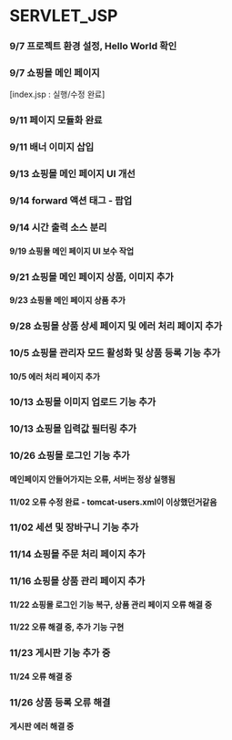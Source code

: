 # SERVLET_JSP
### 9/7 프로젝트 환경 설정, Hello World 확인
### 9/7 쇼핑몰 메인 페이지
[index.jsp : 실행/수정 완료]
### 9/11 페이지 모듈화 완료
### 9/11 배너 이미지 삽입
### 9/13 쇼핑몰 메인 페이지 UI 개선
### 9/14 forward 액션 태그 - 팝업
### 9/14 시간 출력 소스 분리
#### 9/19 쇼핑몰 메인 페이지 UI 보수 작업
### 9/21 쇼핑몰 메인 페이지 상품, 이미지 추가
#### 9/23 쇼핑몰 메인 페이지 상품 추가
### 9/28 쇼핑몰 상품 상세 페이지 및 에러 처리 페이지 추가
### 10/5 쇼핑몰 관리자 모드 활성화 및 상품 등록 기능 추가
#### 10/5 에러 처리 페이지 추가
### 10/13 쇼핑몰 이미지 업로드 기능 추가
### 10/13 쇼핑몰 입력값 필터링 추가
### 10/26 쇼핑몰 로그인 기능 추가
#### 메인페이지 안들어가지는 오류, 서버는 정상 실행됨
#### 11/02 오류 수정 완료 - tomcat-users.xml이 이상했던거같음
### 11/02 세션 및 장바구니 기능 추가
### 11/14 쇼핑몰 주문 처리 페이지 추가
### 11/16 쇼핑몰 상품 관리 페이지 추가
#### 11/22 쇼핑몰 로그인 기능 복구, 상품 관리 페이지 오류 해결 중
#### 11/22 오류 해결 중, 추가 기능 구현
### 11/23 게시판 기능 추가 중
#### 11/24 오류 해결 중
### 11/26 상품 등록 오류 해결
#### 게시판 에러 해결 중
